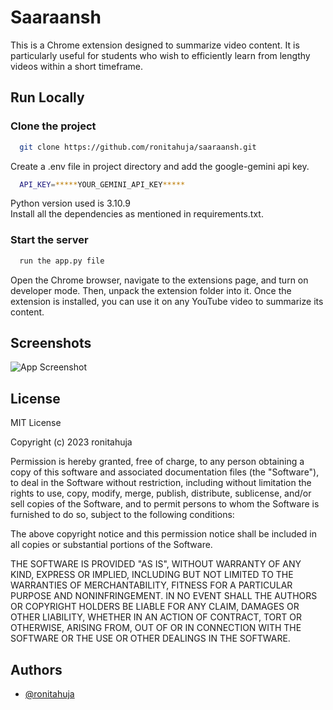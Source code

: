 
# Saaraansh

This is a Chrome extension designed to summarize video content. It is particularly useful for students who wish to efficiently learn from lengthy videos within a short timeframe.


## Run Locally

### Clone the project

```bash
  git clone https://github.com/ronitahuja/saaraansh.git
```

  Create a .env file in project directory and add the google-gemini api key.

  ```bash
    API_KEY=*****YOUR_GEMINI_API_KEY*****
  ```

Python version used is 3.10.9\
Install all the dependencies as mentioned in requirements.txt.

### Start the server

```bash
  run the app.py file
```
Open the Chrome browser, navigate to the extensions page, and turn on developer mode. Then, unpack the extension folder into it. Once the extension is installed, you can use it on any YouTube video to summarize its content.

## Screenshots

![App Screenshot](https://drive.google.com/uc?id=1s3Fbc4j1n6eFU7hkqdqczYprwX_OqpJk)


## License

MIT License

Copyright (c) 2023 ronitahuja

Permission is hereby granted, free of charge, to any person obtaining a copy
of this software and associated documentation files (the "Software"), to deal
in the Software without restriction, including without limitation the rights
to use, copy, modify, merge, publish, distribute, sublicense, and/or sell
copies of the Software, and to permit persons to whom the Software is
furnished to do so, subject to the following conditions:

The above copyright notice and this permission notice shall be included in all
copies or substantial portions of the Software.

THE SOFTWARE IS PROVIDED "AS IS", WITHOUT WARRANTY OF ANY KIND, EXPRESS OR
IMPLIED, INCLUDING BUT NOT LIMITED TO THE WARRANTIES OF MERCHANTABILITY,
FITNESS FOR A PARTICULAR PURPOSE AND NONINFRINGEMENT. IN NO EVENT SHALL THE
AUTHORS OR COPYRIGHT HOLDERS BE LIABLE FOR ANY CLAIM, DAMAGES OR OTHER
LIABILITY, WHETHER IN AN ACTION OF CONTRACT, TORT OR OTHERWISE, ARISING FROM,
OUT OF OR IN CONNECTION WITH THE SOFTWARE OR THE USE OR OTHER DEALINGS IN THE
SOFTWARE.



## Authors

- [@ronitahuja](https://github.com/ronitahuja)

